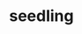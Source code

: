 ---
layout: smileys&emotion
title: seedling
emoji: seedling
permalink: 🌱.html
image: assets/img/3moji/seedling.png
---